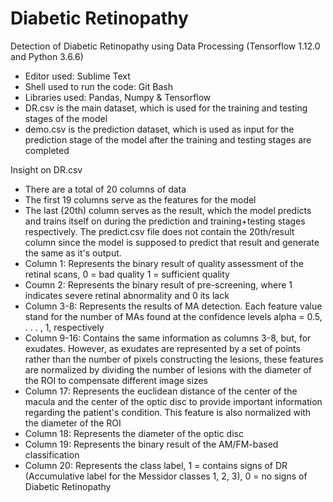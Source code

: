 # Diabetic Retinopathy
Detection of Diabetic Retinopathy using Data Processing (Tensorflow 1.12.0 and Python 3.6.6)

- Editor used: Sublime Text 
- Shell used to run the code: Git Bash
- Libraries used: Pandas, Numpy & Tensorflow
- DR.csv is the main dataset, which is used for the training and testing stages of the model
- demo.csv is the prediction dataset, which is used as input for the prediction stage of the model after the training and testing stages are completed

Insight on DR.csv
- There are a total of 20 columns of data
- The first 19 columns serve as the features for the model
- The last (20th) column serves as the result, which the model predicts and trains itself on during the prediction and training+testing stages respectively. The predict.csv file does not contain the 20th/result column since the model is supposed to predict that result and generate the same as it's output.
- Column 1: Represents the binary result of quality assessment of the retinal scans, 0 = bad quality 1 = sufficient quality
- Coumn 2: Represents the binary result of pre-screening, where 1 indicates severe retinal abnormality and 0 its lack
- Column 3-8: Represents the results of MA detection. Each feature value stand for the number of MAs found at the confidence levels alpha = 0.5, . . . , 1, respectively
- Column 9-16: Contains the same information as columns 3-8, but, for exudates. However, as exudates are represented by a set of points rather than the number of pixels constructing the lesions, these features are normalized by dividing the number of lesions with the diameter of the ROI to compensate different image sizes
- Column 17: Represents the euclidean distance of the center of the macula and the center of the optic disc to provide important information regarding the patient's condition. This feature is also normalized with the diameter of the ROI
- Column 18: Represents the diameter of the optic disc
- Column 19: Represents the binary result of the AM/FM-based classification
- Column 20: Represents the class label, 1 = contains signs of DR (Accumulative label for the Messidor classes 1, 2, 3), 0 = no signs of Diabetic Retinopathy
